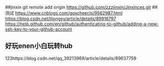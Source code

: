 ##jinxin
git remote add origin https://github.com/zzzjinxin/Jinxinces.git
##测试
https://www.cnblogs.com/goxcheer/p/9562987.html
https://blog.csdn.net/lilongsy/article/details/89916797
https://help.github.com/en/github/authenticating-to-github/adding-a-new-ssh-key-to-your-github-account
## 好玩enen小白玩转hub

123https://blog.csdn.net/qq_39213969/article/details/89637759